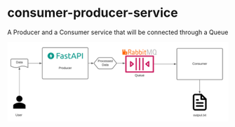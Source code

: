 # consumer-producer-service

A Producer and a Consumer service that will be connected through a Queue

![System Architecture](producer-consumer.png)
